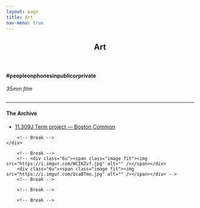 ```yaml
---
layout: page
title: Art
nav-menu: true
---
```


<!-- Main -->
<div id="main" class="alt">

<!-- One -->
<section id="one">
	<div class="inner">
		<header class="major">
			<h1>Art</h1>
		</header>

<!-- Content -->
<h4>#peopleonphonesinpublicorprivate</h4>
<p><i>35mm film</i></p>
<div class="box alt">
    <div class="row 50% uniform">
        <div class="6u"><span class="image fit"><img src="https://i.imgur.com/SA481dm.jpg" alt="" /></span></div>
        <div class="6u"><span class="image fit"><img src="https://i.imgur.com/Vxo0dDj.jpg" alt="" /></span></div>
        <!-- Break -->
        <div class="6u"><span class="image fit"><img src="https://i.imgur.com/WCIKZvf.jpg" alt="" /></span></div>
        <div class="6u"><span class="image fit"><img src="https://i.imgur.com/UcaBTmo.jpg" alt="" /></span></div>
        <!-- Break -->
    </div>
</div>

<hr>

<h4>The Archive</h4>
<div class="box alt">
    <div class="row 50% uniform">
        <ul>
            <li><a href="http://11.309j.scripts.mit.edu/www/bostoncommon/">11.309J Term project — Boston Common</a></li>
        </ul>
        
        <!-- Break -->
    </div>
</div>

<!-- <h4>#winterwonderland</h4>
<div class="box alt">
    <div class="row 100% uniform">
        <div class="6u"><span class="image fit"><img src="https://i.imgur.com/SA481dm.jpg" alt="" /></span></div>
        <div class="6u"><span class="image fit"><img src="https://i.imgur.com/Vxo0dDj.jpg" alt="" /></span></div> -->
        <!-- Break -->
        <!-- <div class="6u"><span class="image fit"><img src="https://i.imgur.com/WCIKZvf.jpg" alt="" /></span></div>
        <div class="6u"><span class="image fit"><img src="https://i.imgur.com/UcaBTmo.jpg" alt="" /></span></div> -->
        <!-- Break -->
<!--     </div>
</div> -->

<!-- <h4>take off touch down</h4>
<div class="box alt">
    <div class="row 50% uniform">
        <div class="6u"><span class="image fit"><img src="https://i.imgur.com/SA481dm.jpg" alt="" /></span></div>
        <div class="6u"><span class="image fit"><img src="https://i.imgur.com/Vxo0dDj.jpg" alt="" /></span></div> -->
        <!-- Break -->
<!--         <div class="6u"><span class="image fit"><img src="https://i.imgur.com/WCIKZvf.jpg" alt="" /></span></div>
        <div class="6u"><span class="image fit"><img src="https://i.imgur.com/UcaBTmo.jpg" alt="" /></span></div> -->
        <!-- Break -->
<!--     </div>
</div> -->



</div>
</section>
</div>
